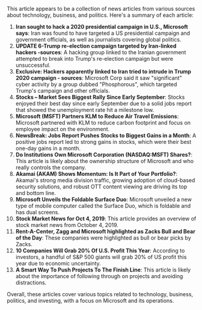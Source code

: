 This article appears to be a collection of news articles from various sources about technology, business, and politics. Here's a summary of each article:

1. **Iran sought to hack a 2020 presidential campaign in U.S., Microsoft says**: Iran was found to have targeted a US presidential campaign and government officials, as well as journalists covering global politics.
2. **UPDATE 6-Trump re-election campaign targeted by Iran-linked hackers -sources**: A hacking group linked to the Iranian government attempted to break into Trump's re-election campaign but were unsuccessful.
3. **Exclusive: Hackers apparently linked to Iran tried to intrude in Trump 2020 campaign - sources**: Microsoft Corp said it saw "significant" cyber activity by a group dubbed "Phosphorous", which targeted Trump's campaign and other officials.
4. **Stocks – Market Sees Biggest Rally Since Early September**: Stocks enjoyed their best day since early September due to a solid jobs report that showed the unemployment rate hit a milestone low.
5. **Microsoft (MSFT) Partners KLM to Reduce Air Travel Emissions**: Microsoft partnered with KLM to reduce carbon footprint and focus on employee impact on the environment.
6. **NewsBreak: Jobs Report Pushes Stocks to Biggest Gains in a Month**: A positive jobs report led to strong gains in stocks, which were their best one-day gains in a month.
7. **Do Institutions Own Microsoft Corporation (NASDAQ:MSFT) Shares?**: This article is likely about the ownership structure of Microsoft and who really controls the company.
8. **Akamai (AKAM) Shows Momentum: Is It Part of Your Portfolio?**: Akamai's strong media division traffic, growing adoption of cloud-based security solutions, and robust OTT content viewing are driving its top and bottom line.
9. **Microsoft Unveils the Foldable Surface Duo**: Microsoft unveiled a new type of mobile computer called the Surface Duo, which is foldable and has dual screens.
10. **Stock Market News for Oct 4, 2019**: This article provides an overview of stock market news from October 4, 2019.
11. **Rent-A-Center, Zagg and Microsoft highlighted as Zacks Bull and Bear of the Day**: These companies were highlighted as bull or bear picks by Zacks.
12. **10 Companies Will Grab 20% Of U.S. Profit This Year**: According to investors, a handful of S&P 500 giants will grab 20% of US profit this year due to economic uncertainty.
13. **A Smart Way To Push Projects To The Finish Line**: This article is likely about the importance of following through on projects and avoiding distractions.

Overall, these articles cover various topics related to technology, business, politics, and investing, with a focus on Microsoft and its operations.